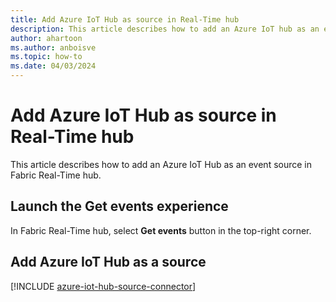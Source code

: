 ```yaml
---
title: Add Azure IoT Hub as source in Real-Time hub
description: This article describes how to add an Azure IoT hub as an event source in Fabric Real-Time hub. 
author: ahartoon
ms.author: anboisve
ms.topic: how-to
ms.date: 04/03/2024
---
```


# Add Azure IoT Hub as source in Real-Time hub
This article describes how to add an Azure IoT Hub as an event source in Fabric Real-Time hub. 

## Launch the Get events experience
In Fabric Real-Time hub, select **Get events** button in the top-right corner. 

## Add Azure IoT Hub as a source

[!INCLUDE [azure-iot-hub-source-connector](../real-time-intelligence/event-streams/includes/azure-iot-hub-source-connector.md)]